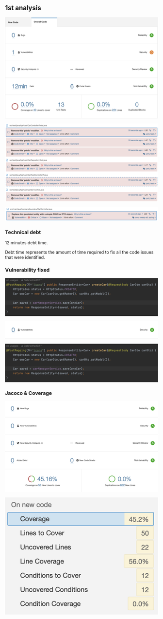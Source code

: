 ## 1st analysis



![Overview](https://github.com/GabrielHall02/TQS_102851/blob/main/Lab6/Lab6_2/Screenshot%202023-03-29%20at%2015.20.24%201.png)


![Code-Smell](https://github.com/GabrielHall02/TQS_102851/blob/main/Lab6/Lab6_2/Screenshot%202023-03-29%20at%2015.20.41.png)


![Vulnerability](https://github.com/GabrielHall02/TQS_102851/blob/main/Lab6/Lab6_2/Screenshot%202023-03-29%20at%2015.20.55.png)


### Technical debt

12 minutes debt time.

Debt time represents the amount of time required to fix all the code issues that were identified.

### Vulnerability fixed

![CarDto-POST](https://github.com/GabrielHall02/TQS_102851/blob/main/Lab6/Lab6_2/Screenshot%202023-03-29%20at%2016.39.38.png)

![CarDto-class](https://github.com/GabrielHall02/TQS_102851/blob/main/Lab6/Lab6_2/Screenshot%202023-03-29%20at%2016.40.03.png)


![Result](https://github.com/GabrielHall02/TQS_102851/blob/main/Lab6/Lab6_2/Screenshot%202023-03-29%20at%2016.39.38.png)


### Jacoco & Coverage

![New-Overview](https://github.com/GabrielHall02/TQS_102851/blob/main/Lab6/Lab6_2/Screenshot%202023-03-30%20at%2010.52.09.png)

![Coverage](https://github.com/GabrielHall02/TQS_102851/blob/main/Lab6/Lab6_2/Screenshot%202023-03-30%20at%2011.02.55.png)